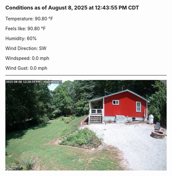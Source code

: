 ### Conditions as of August 8, 2025 at 12:43:55 PM CDT 

Temperature: 90.80 &deg;F

Feels like: 90.80 &deg;F

Humidity: 60%

Wind Direction: SW

Windspeed: 0.0 mph

Wind Gust: 0.0 mph

---

<img src="./images/latest.jpeg"/>

